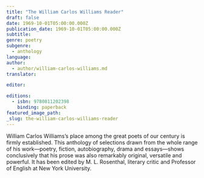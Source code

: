 ```yaml
---
title: "The William Carlos Williams Reader"
draft: false
date: 1969-10-01T05:00:00.000Z
publication_date: 1969-10-01T05:00:00.000Z
subtitle:
genre: poetry
subgenre:
  - anthology
language:
author:
  - author/william-carlos-williams.md
translator:

editor:

editions:
  - isbn: 9780811202398
    binding: paperback
featured_image_path:
_slug: the-william-carlos-williams-reader
---
```


William Carlos Williams’s place among the great poets of our century is firmly established. This anthology of selections drawn from the whole range of his work––poetry, fiction, autobiography, drama and essays––shows conclusively that his prose was also remarkably original, versatile and powerful. It has been edited by M. L. Rosenthal, literary critic and Professor of English at New York University.

